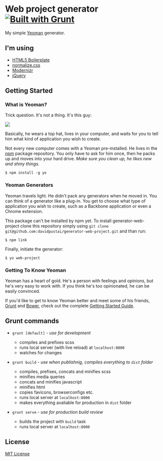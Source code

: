 # Web project generator [![Built with Grunt](https://cdn.gruntjs.com/builtwith.png)](http://gruntjs.com/)

My simple [Yeoman](http://yeoman.io) generator.


## I'm using

 * [HTML5 Boilerplate](https://github.com/h5bp/html5-boilerplate)
 * [normalize.css](https://github.com/necolas/normalize.css)
 * [Modernizr](https://github.com/Modernizr/Modernizr)
 * [jQuery](https://github.com/jquery/jquery)


## Getting Started

### What is Yeoman?

Trick question. It's not a thing. It's this guy:

![](http://i.imgur.com/JHaAlBJ.png)

Basically, he wears a top hat, lives in your computer, and waits for you to tell him what kind of application you wish to create.

Not every new computer comes with a Yeoman pre-installed. He lives in the [npm](https://npmjs.org) package repository. You only have to ask for him once, then he packs up and moves into your hard drive. *Make sure you clean up, he likes new and shiny things.*

```
$ npm install -g yo
```

### Yeoman Generators

Yeoman travels light. He didn't pack any generators when he moved in. You can think of a generator like a plug-in. You get to choose what type of application you wish to create, such as a Backbone application or even a Chrome extension.

This package can't be installed by npm yet. To install generator-web-project clone this repository simply using `git clone git@github.com:davidpustai/generator-web-project.git` and than run:

```
$ npm link
```

<!---
To install generator-web-project from npm, run:

```
$ npm install -g generator-web-project
```
-->

Finally, initiate the generator:

```
$ yo web-project
```

### Getting To Know Yeoman

Yeoman has a heart of gold. He's a person with feelings and opinions, but he's very easy to work with. If you think he's too opinionated, he can be easily convinced.

If you'd like to get to know Yeoman better and meet some of his friends, [Grunt](http://gruntjs.com) and [Bower](http://bower.io), check out the complete [Getting Started Guide](https://github.com/yeoman/yeoman/wiki/Getting-Started).


## Grunt commands

 * `grunt [default]` - *use for development*
	* compiles and prefixes scss
	* runs local server (with live reload) at `localhost:8000`
	* watches for changes

 * `grunt build` - *use when publishnig, compiles everything to `dist` folder*
 	* compiles, prefixes, concats and minifies scss
 	* minifies media queries
 	* concats and minifies javascript
 	* minifies html
 	* copies favicons, browserconfigs etc.
 	* runs local server at `localhost:8000`
 	* makes everything avaliable for production in `dist` folder

 * `grunt serve` - *use for production build review*
 	* builds the project with `build` task
 	* runs local server at `localhost:8000`


## License

[MIT License](http://en.wikipedia.org/wiki/MIT_License)